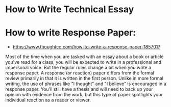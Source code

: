 # How to Write Technical Essay

# How to write Response Paper:
- https://www.thoughtco.com/how-to-write-a-response-paper-1857017

Most of the time when you are tasked with an essay about a book or article you've read for a class, you will be expected to write in a professional and impersonal voice. But the regular rules change a bit when you write a response paper. A response (or reaction) paper differs from the formal review primarily in that it is written in the first person. Unlike in more formal writing, the use of phrases like "I thought" and "I believe" is encouraged in a response paper. You'll still have a thesis and will need to back up your opinion with evidence from the work, but this type of paper spotlights your individual reaction as a reader or viewer.